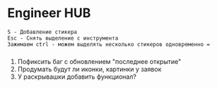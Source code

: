 # Engineer HUB

```
S - Добавление стикера
Esc - Снять выделение с инструмента
Зажимаем ctrl - можем выделять несколько стикеров одновременно =
```


###

1. Пофиксить баг с обновлением "последнее открытие"
2. Продумать будут ли иконки, картинки у заявок
3. У раскрывашки добавить функционал?